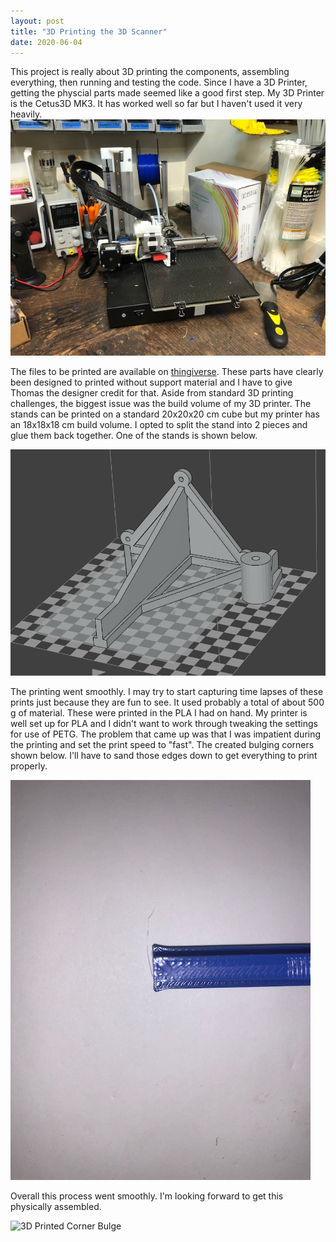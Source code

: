 ```yaml
---
layout: post
title: "3D Printing the 3D Scanner"
date: 2020-06-04
---
```

This project is really about 3D printing the components, assembling everything, then running and testing the code.  Since I have a 3D Printer, getting the physcial parts made seemed like a good first step.  My 3D Printer is the Cetus3D MK3.  It has worked well so far but I haven't used it very heavily.
![Cetus 3D MK3](../assets/3dscanner/Cetus_3D_Printer.jpg)

The files to be printed are available on [thingiverse](https://www.thingiverse.com/thing:3050437).  These parts have clearly been designed to printed without support material and I have to give Thomas the designer credit for that.  Aside from standard 3D printing challenges, the biggest issue was the build volume of my 3D printer.  The stands can be printed on a standard 20x20x20 cm cube but my printer has an 18x18x18 cm build volume.  I opted to split the stand into 2 pieces and glue them back together.  One of the stands is shown below.

![Split Scanner Stand](../assets/3dscanner/Split_Stand_in_UP_Studio.png)

The printing went smoothly.  I may try to start capturing time lapses of these prints just because they are fun to see.  It used probably a total of about 500 g of material.  These were printed in the PLA I had on hand.  My printer is well set up for PLA and I didn't want to work through tweaking the settings for use of PETG.  The problem that came up was that I was impatient during the printing and set the print speed to "fast".  The created bulging corners shown below.  I'll have to sand those edges down to get everything to print properly.

![3D Printed Corner Bulge](../assets/3dscanner/3D_print_corner_bulge.jpg)

Overall this process went smoothly.  I'm looking forward to get this physically assembled.

![3D Printed Corner Bulge](../assets/3dscanner/3Complete_3D_Printed_Parts.jpg)
